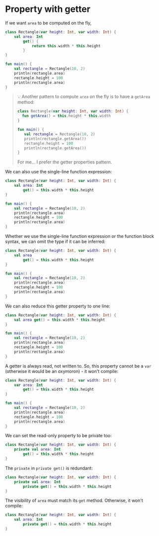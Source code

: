 # Property with getter

If we want `area` to be computed on the fly,

```kotlin
class Rectangle(var height: Int, var width: Int) {
	val area: Int
		get() {
			return this.width * this.height
		}
}

fun main() {
	val rectangle = Rectangle(10, 2)
	println(rectangle.area)
	rectangle.height = 100
	println(rectangle.area)
}
```

> 💡 Another pattern to compute `area` on the fly is to have a `getArea` method:
>
> ```kotlin
> class Rectangle(var height: Int, var width: Int) {
> 	fun getArea() = this.height * this.width
> }
>
> fun main() {
>    val rectangle = Rectangle(10, 2)
>    println(rectangle.getArea())
>    rectangle.height = 100
>    println(rectangle.getArea())
> }
> ```
> 
> For me... I prefer the getter properties pattern.

We can also use the single-line function expression:

```kotlin
class Rectangle(var height: Int, var width: Int) {
	val area: Int
		get() = this.width * this.height
}

fun main() {
	val rectangle = Rectangle(10, 2)
	println(rectangle.area)
	rectangle.height = 100
	println(rectangle.area)
}
```

Whether we use the single-line function expression or the function block syntax, we can omit the type if it can be inferred:

```kotlin
class Rectangle(var height: Int, var width: Int) {
	val area
		get() = this.width * this.height
}

fun main() {
	val rectangle = Rectangle(10, 2)
	println(rectangle.area)
	rectangle.height = 100
	println(rectangle.area)
}
```

We can also reduce this getter property to one line:

```kotlin
class Rectangle(var height: Int, var width: Int) {
	val area get() = this.width * this.height
}

fun main() {
	val rectangle = Rectangle(10, 2)
	println(rectangle.area)
	rectangle.height = 100
	println(rectangle.area)
}
```

A getter is always read, not written to. So, this property cannot be a `var` (otherwise it would be an oxymoron) - it won't compile:

```kotlin
class Rectangle(var height: Int, var width: Int) {
	var area: Int
		get() = this.width * this.height
}

fun main() {
	val rectangle = Rectangle(10, 2)
	println(rectangle.area)
	rectangle.height = 100
	println(rectangle.area)
}
```

We can set the read-only property to be private too:

```kotlin
class Rectangle(var height: Int, var width: Int) {
	private val area: Int
		get() = this.width * this.height
}
```

The `private` in `private get()` is redundant:

```kotlin
class Rectangle(var height: Int, var width: Int) {
	private val area: Int
		private get() = this.width * this.height
}
```

The visibility of `area` must match its `get` method. Otherwise, it won't compile:

```kotlin
class Rectangle(var height: Int, var width: Int) {
	val area: Int
		private get() = this.width * this.height
}
```
